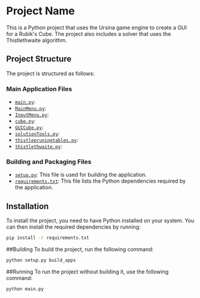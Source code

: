 # Project Name

This is a Python project that uses the Ursina game engine to create a GUI for a Rubik's Cube. The project also includes a solver that uses the Thistlethwaite algorithm.

## Project Structure

The project is structured as follows:

### Main Application Files
- [`main.py`](./main.py): 
- [`MainMenu.py`](./MainMenu.py): 
- [`InputMenu.py`](./InputMenu.py):
- [`cube.py`](./cube.py): 
- [`GUICube.py`](./GUICube.py): 
- [`solutionTools.py`](./solutionTools.py): 
- [`thistlepruningtables.py`](./thistlepruningtables.py): 
- [`thistlethwaite.py`](./thistlethwaite.py): 
### Building and Packaging Files
- [`setup.py`](./setup.py): This file is used for building the application.
- [`requirements.txt`](./requirements.txt): This file lists the Python dependencies required by the application.

## Installation
To install the project, you need to have Python installed on your system. You can then install the required dependencies by running:

```sh
pip install -r requirements.txt
```

##Building
To build the project, run the following command:
```sh
python setup.py build_apps
```
##Running
To run the project without building it, use the following command:
```sh
python main.py
```
